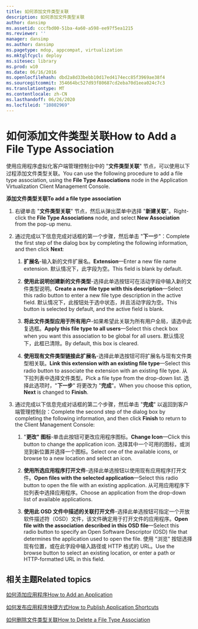 ```yaml
---
title: 如何添加文件类型关联
description: 如何添加文件类型关联
author: dansimp
ms.assetid: cccfbd00-51ba-4a60-a598-ee97f5ea1215
ms.reviewer: ''
manager: dansimp
ms.author: dansimp
ms.pagetype: mdop, appcompat, virtualization
ms.mktglfcycl: deploy
ms.sitesec: library
ms.prod: w10
ms.date: 06/16/2016
ms.openlocfilehash: dbd2a8d33bebb10d17ed4174ecc85f3969ae38f4
ms.sourcegitcommit: 354664bc527d93f80687cd2eba70d1eea024c7c3
ms.translationtype: MT
ms.contentlocale: zh-CN
ms.lasthandoff: 06/26/2020
ms.locfileid: "10802969"
---
```

# <span data-ttu-id="cd82c-103">如何添加文件类型关联</span><span class="sxs-lookup"><span data-stu-id="cd82c-103">How to Add a File Type Association</span></span>


<span data-ttu-id="cd82c-104">使用应用程序虚拟化客户端管理控制台中的 "**文件类型关联**" 节点，可以使用以下过程添加文件类型关联。</span><span class="sxs-lookup"><span data-stu-id="cd82c-104">You can use the following procedure to add a file type association, using the **File Type Associations** node in the Application Virtualization Client Management Console.</span></span>

**<span data-ttu-id="cd82c-105">添加文件类型关联</span><span class="sxs-lookup"><span data-stu-id="cd82c-105">To add a file type association</span></span>**

1.  <span data-ttu-id="cd82c-106">右键单击 "**文件类型关联**" 节点，然后从弹出菜单中选择 "**新建关联**"。</span><span class="sxs-lookup"><span data-stu-id="cd82c-106">Right-click the **File Type Associations** node, and select **New Association** from the pop-up menu.</span></span>

2.  <span data-ttu-id="cd82c-107">通过完成以下信息完成对话框的第一个步骤，然后单击 "**下一**步"：</span><span class="sxs-lookup"><span data-stu-id="cd82c-107">Complete the first step of the dialog box by completing the following information, and then click **Next**:</span></span>

    1.  <span data-ttu-id="cd82c-108">**扩展名**-输入新的文件扩展名。</span><span class="sxs-lookup"><span data-stu-id="cd82c-108">**Extension**—Enter a new file name extension.</span></span> <span data-ttu-id="cd82c-109">默认情况下，此字段为空。</span><span class="sxs-lookup"><span data-stu-id="cd82c-109">This field is blank by default.</span></span>

    2.  <span data-ttu-id="cd82c-110">**使用此说明创建新的文件类型**-选择此单选按钮可在活动字段中输入新的文件类型说明。</span><span class="sxs-lookup"><span data-stu-id="cd82c-110">**Create a new file type with this description**—Select this radio button to enter a new file type description in the active field.</span></span> <span data-ttu-id="cd82c-111">默认情况下，此按钮处于选中状态，并且活动字段为空。</span><span class="sxs-lookup"><span data-stu-id="cd82c-111">This button is selected by default, and the active field is blank.</span></span>

    3.  <span data-ttu-id="cd82c-112">**将此文件类型应用于所有用户**-如果希望此关联为所有用户全局，请选中此复选框。</span><span class="sxs-lookup"><span data-stu-id="cd82c-112">**Apply this file type to all users**—Select this check box when you want this association to be global for all users.</span></span> <span data-ttu-id="cd82c-113">默认情况下，此框已清除。</span><span class="sxs-lookup"><span data-stu-id="cd82c-113">By default, this box is cleared.</span></span>

    4.  <span data-ttu-id="cd82c-114">**使用现有文件类型链接此扩展名**-选择此单选按钮可将扩展名与现有文件类型相关联。</span><span class="sxs-lookup"><span data-stu-id="cd82c-114">**Link this extension with an existing file type**—Select this radio button to associate the extension with an existing file type.</span></span> <span data-ttu-id="cd82c-115">从下拉列表中选择文件类型。</span><span class="sxs-lookup"><span data-stu-id="cd82c-115">Pick a file type from the drop-down list.</span></span> <span data-ttu-id="cd82c-116">选择此选项时，"**下一步**" 将更改为 "**完成**"。</span><span class="sxs-lookup"><span data-stu-id="cd82c-116">When you choose this option, **Next** is changed to **Finish**.</span></span>

3.  <span data-ttu-id="cd82c-117">通过完成以下信息完成对话框的第二个步骤，然后单击 "**完成**" 以返回到客户端管理控制台：</span><span class="sxs-lookup"><span data-stu-id="cd82c-117">Complete the second step of the dialog box by completing the following information, and then click **Finish** to return to the Client Management Console:</span></span>

    1.  <span data-ttu-id="cd82c-118">"**更改" 图标**-单击此按钮可更改应用程序图标。</span><span class="sxs-lookup"><span data-stu-id="cd82c-118">**Change Icon**—Click this button to change the application icon.</span></span> <span data-ttu-id="cd82c-119">选择其中一个可用的图标，或浏览到新位置并选择一个图标。</span><span class="sxs-lookup"><span data-stu-id="cd82c-119">Select one of the available icons, or browse to a new location and select an icon.</span></span>

    2.  <span data-ttu-id="cd82c-120">**使用所选应用程序打开文件**-选择此单选按钮以使用现有应用程序打开文件。</span><span class="sxs-lookup"><span data-stu-id="cd82c-120">**Open files with the selected application**—Select this radio button to open the file with an existing application.</span></span> <span data-ttu-id="cd82c-121">从可用应用程序下拉列表中选择应用程序。</span><span class="sxs-lookup"><span data-stu-id="cd82c-121">Choose an application from the drop-down list of available applications.</span></span>

    3.  <span data-ttu-id="cd82c-122">**使用此 OSD 文件中描述的关联打开文件**-选择此单选按钮可指定一个开放软件描述符（OSD）文件，该文件确定用于打开文件的应用程序。</span><span class="sxs-lookup"><span data-stu-id="cd82c-122">**Open file with the association described in this OSD file**—Select this radio button to specify an Open Software Descriptor (OSD) file that determines the application used to open the file.</span></span> <span data-ttu-id="cd82c-123">使用 "浏览" 按钮选择现有位置，或在此字段中输入路径或 HTTP 格式的 URL。</span><span class="sxs-lookup"><span data-stu-id="cd82c-123">Use the browse button to select an existing location, or enter a path or HTTP-formatted URL in this field.</span></span>

## <span data-ttu-id="cd82c-124">相关主题</span><span class="sxs-lookup"><span data-stu-id="cd82c-124">Related topics</span></span>


[<span data-ttu-id="cd82c-125">如何添加应用程序</span><span class="sxs-lookup"><span data-stu-id="cd82c-125">How to Add an Application</span></span>](how-to-add-an-application.md)

[<span data-ttu-id="cd82c-126">如何发布应用程序快捷方式</span><span class="sxs-lookup"><span data-stu-id="cd82c-126">How to Publish Application Shortcuts</span></span>](how-to-publish-application-shortcuts.md)

[<span data-ttu-id="cd82c-127">如何删除文件类型关联</span><span class="sxs-lookup"><span data-stu-id="cd82c-127">How to Delete a File Type Association</span></span>](how-to-delete-a-file-type-association.md)

 

 





